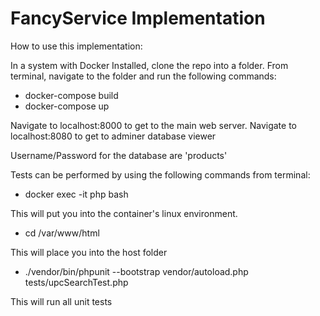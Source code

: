 # FancyService Implementation

How to use this implementation:

In a system with Docker Installed, clone the repo into a folder. From terminal, navigate to the folder and run the following commands:

- docker-compose build
- docker-compose up

Navigate to localhost:8000 to get to the main web server.
Navigate to localhost:8080 to get to adminer database viewer

Username/Password for the database are 'products'

Tests can be performed by using the following commands from terminal:

- docker exec -it php bash

This will put you into the container's linux environment.

- cd /var/www/html

This will place you into the host folder

- ./vendor/bin/phpunit --bootstrap vendor/autoload.php tests/upcSearchTest.php

This will run all unit tests